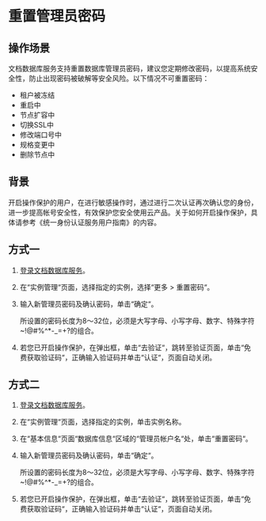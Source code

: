 # 重置管理员密码<a name="zh-cn_topic_reset_password"></a>

## 操作场景<a name="section1135544718030"></a>

文档数据库服务支持重置数据库管理员密码，建议您定期修改密码，以提高系统安全性，防止出现密码被破解等安全风险。以下情况不可重置密码：

-   租户被冻结
-   重启中
-   节点扩容中
-   切换SSL中
-   修改端口号中
-   规格变更中
-   删除节点中

## 背景<a name="section6437112514327"></a>

开启操作保护的用户，在进行敏感操作时，通过进行二次认证再次确认您的身份，进一步提高帐号安全性，有效保护您安全使用云产品。关于如何开启操作保护，具体请参考《统一身份认证服务用户指南》的内容。

## 方式一<a name="zh-cn_topic_0052853250_section59807924105129"></a>

1.  [登录文档数据库服务](https://support.huaweicloud.com/qs-dds/dds_02_0043.html)。
2.  在“实例管理“页面，选择指定的实例，选择“更多  \>  重置密码“。
3.  输入新管理员密码及确认密码，单击“确定“。

    所设置的密码长度为8～32位，必须是大写字母、小写字母、数字、特殊字符\~!@\#%^\*-\_=+?的组合。

4.  若您已开启操作保护，在弹出框，单击“去验证“，跳转至验证页面，单击“免费获取验证码“，正确输入验证码并单击“认证“，页面自动关闭。

## 方式二<a name="zh-cn_topic_0052853250_section4206283114638"></a>

1.  [登录文档数据库服务](https://support.huaweicloud.com/qs-dds/dds_02_0043.html)。
2.  在“实例管理“页面，选择指定的实例，单击实例名称。
3.  在“基本信息“页面“数据库信息“区域的“管理员帐户名“处，单击“重置密码“。
4.  输入新管理员密码及确认密码，单击“确定“。

    所设置的密码长度为8～32位，必须是大写字母、小写字母、数字、特殊字符\~!@\#%^\*-\_=+?的组合。

5.  若您已开启操作保护，在弹出框，单击“去验证“，跳转至验证页面，单击“免费获取验证码“，正确输入验证码并单击“认证“，页面自动关闭。

